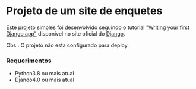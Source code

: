 # Projeto de um site de enquetes

Este projeto simples foi desenvolvido seguindo o tutorial ["Writing your first Django app"](https://docs.djangoproject.com/en/4.0/intro/tutorial01/) disponivel no site oficial do [Django](https://www.djangoproject.com/).

Obs.: O projeto não esta configurado para deploy.

### Requerimentos

- Python3.8 ou mais atual
- Djando4.0 ou mais atual

